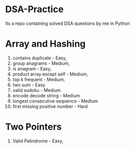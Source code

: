 # DSA-Practice
Its a repo containing solved DSA questions by me in Python

# Array and Hashing
1. contains duplicate - Easy,
2. group anagrams - Medium,
3. is anagram - Easy,
4. product array except self - Medium,
5. top k frequent - Medium,
6. two sum - Easy
7. valid sudoku - Medium
8. encode decode string - Medium
9. longest consecutive sequence - Medium
10. first missing positive number - Hard

# Two Pointers
1. Valid Palindrome - Easy,
